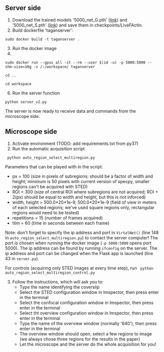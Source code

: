 ## Server side

1) Download the trained models '5000_net_G.pth' ([link](https://github.com/FLClab/TA-GAN/tree/main/checkpoints/LiveFActin)) and '5000_net_S.pth' ([link](https://zenodo.org/records/7909304)) and save them in checkpoints/LiveFActin.
2) Build dockerfile 'taganserver':

`sudo docker build -t taganserver .`

3) Run the docker image
4) 
`sudo docker run --gpus all -it --rm --user $(id -u) -p 5000:5000 --shm-size=10g -v /:/workspace/ taganserver`

`cd ..`

`cd workspace`

6) Run the server function
   
`python server_v2.py`

The server is now ready to receive data and commands from the microscope side.


## Microscope side

1) Activate environment (TODO: add requirements.txt from py37)
2) Run the automatic acquisition script

` python auto_region_select_multiregion.py`

Parameters that can be played with in the script:
- px = 100 (size in pixels of subregions; should be a factor of width and height; minimum is 50 pixels with current version of specpy, smaller regions can't be acquired with STED)
- ROI = 300 (size of central ROI where subregions are not acquired; ROI + 2(px) should be equal to width and height, but this is not inforced)
- width, height = 500.0\*20\*1e-9, 500.0\*20\*1e-9 (field of view in meters of each selected regions; we've used square regions only, rectangular regions would need to be tested)
- repetitions = 15 (number of frames acquired)
- tlim = 60 (time in seconds between each frame)

Note: don't forget to specify the ip address and port in `VirtalNet()` (line 148 in `auto_region_select_multiregion.py`) to contact the server computer! The port is chosen when running the docker image (`-p 5000:5000` opens port 5000). The ip address can be found by running `ifconfig` on the server. The ip address and port can be changed when the Flask app is launched (line 43 in `server.py`).

For controls (acquiring only STED images at every time step), run 
` python auto_region_select_multiregion_control.py`

3) Follow the instructions, which will ask you to:
   - Type the name identifying the coverslip
   - Select the STED configuration window in Imspector, then press enter in the terminal
   - Select the confocal configuration window in Imspector, then press enter in the terminal
   - Select tht overview configuration window in Imspector, then press enter in the terminal
   - Type the name of the overview window (normally '640'), then press enter in the terminal
   - The overview window should open, select a few regions to image (we always chose three regions for the results in the paper)
   - Let the microscope and the server do the whole acquisition for you!
